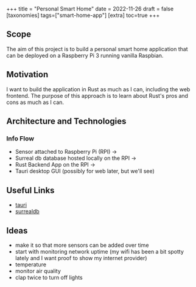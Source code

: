 +++
title = "Personal Smart Home"
date = 2022-11-26
draft = false
[taxonomies]
tags=["smart-home-app"]
[extra]
toc=true
+++

## Scope

The aim of this project is to build a personal smart home application that can be deployed on a Raspberry Pi 3 running vanilla Raspbian.

## Motivation

I want to build the application in Rust as much as I can, including the web frontend.
The purpose of this approach is to learn about Rust's pros and cons as much as I can.

## Architecture and Technologies

### Info Flow

- Sensor attached to Raspberry Pi (RPI) ->
- Surreal db database hosted locally on the RPI ->
- Rust Backend App on the RPI ->
- Tauri desktop GUI (possibly for web later, but we'll see)

## Useful Links

- [tauri](https://tauri.app/)
- [surrealdb](https://surrealdb.com/)

## Ideas

- make it so that more sensors can be added over time
- start with monitoring network uptime (my wifi has been a bit spotty lately and I want proof to show my internet provider)
- temperature
- monitor air quality
- clap twice to turn off lights
